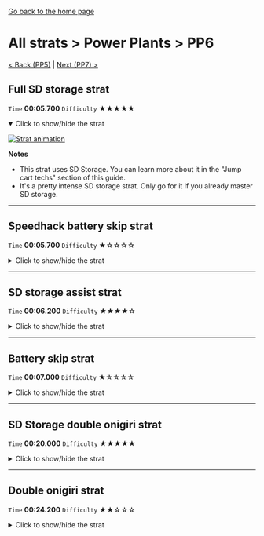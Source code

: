 [Go back to the home page](https://github.com/Doublevil/scbspeedrun)

# All strats > Power Plants > PP6

[< Back (PP5)](https://github.com/Doublevil/scbspeedrun/blob/main/levels/all_lvl/pp/PP5.md) | [Next (PP7) >](https://github.com/Doublevil/scbspeedrun/blob/main/levels/all_lvl/pp/PP7.md)

## Full SD storage strat

`Time` **00:05.700** `Difficulty` ★★★★★
<details open>
  <summary>Click to show/hide the strat</summary>

  [![Strat animation](https://github.com/Doublevil/scbspeedrun/blob/main/media/levels/pp/PP6_FullSDStrat.webp)](https://github.com/Doublevil/scbspeedrun/blob/main/media/levels/pp/PP6_FullSDStrat.mp4?raw=true)

  **Notes**
  - This strat uses SD Storage. You can learn more about it in the "Jump cart techs" section of this guide.
  - It's a pretty intense SD storage strat. Only go for it if you already master SD storage.
</details>

---
## Speedhack battery skip strat

`Time` **00:05.700** `Difficulty` ★☆☆☆☆
<details>
  <summary>Click to show/hide the strat</summary>

  [![Strat animation](https://github.com/Doublevil/scbspeedrun/blob/main/media/levels/pp/PP6_S_Strat.webp)](https://github.com/Doublevil/scbspeedrun/blob/main/media/levels/pp/PP6_S_Strat.mp4?raw=true)
</details>

---
## SD storage assist strat

`Time` **00:06.200** `Difficulty` ★★★★☆
<details>
  <summary>Click to show/hide the strat</summary>

  [![Strat animation](https://github.com/Doublevil/scbspeedrun/blob/main/media/levels/pp/PP6_SDStrat.webp)](https://github.com/Doublevil/scbspeedrun/blob/main/media/levels/pp/PP6_SDStrat.mp4?raw=true)

  **Notes**
  - This strat uses SD Storage. You can learn more about it in the "Jump cart techs" section of this guide.
</details>

---
## Battery skip strat

`Time` **00:07.000** `Difficulty` ★☆☆☆☆
<details>
  <summary>Click to show/hide the strat</summary>

  [![Strat animation](https://github.com/Doublevil/scbspeedrun/blob/main/media/levels/pp/PP6_BatterySkipStrat.webp)](https://github.com/Doublevil/scbspeedrun/blob/main/media/levels/pp/PP6_BatterySkipStrat.mp4?raw=true)
</details>

---
## SD Storage double onigiri strat

`Time` **00:20.000** `Difficulty` ★★★★★
<details>
  <summary>Click to show/hide the strat</summary>

  [![Strat animation](https://github.com/Doublevil/scbspeedrun/blob/main/media/levels/pp/PP6_SDSDoubleOnigiri.webp)](https://github.com/Doublevil/scbspeedrun/blob/main/media/levels/pp/PP6_SDSDoubleOnigiri.mp4?raw=true)

  **Notes**
  - Hey, that's cheating!
  - Even if you master SD storage, this one is really hard, because you also have to perfectly adjust when to do an SD storage dash.
  - It is considerably faster than the other, more intended strat, but it's also really easy to mess up and waste time.
  - If you run out of dash, leave the onigiri up there while you fall down and climb up again. This will save you some time over restarting the level.
  - It also has some leniency. If you swap-dash once or twice without collecting the onigiri in the process, don't give up, you can still make it to the top sometimes.
  - Practicing onigiri SD storage on the onigiri without moving it at first is best.
</details>

---
## Double onigiri strat

`Time` **00:24.200** `Difficulty` ★★☆☆☆
<details>
  <summary>Click to show/hide the strat</summary>

  [![Strat animation](https://github.com/Doublevil/scbspeedrun/blob/main/media/levels/pp/PP6_DoubleOnigiriStrat.webp)](https://github.com/Doublevil/scbspeedrun/blob/main/media/levels/pp/PP6_DoubleOnigiriStrat.mp4?raw=true)

  **Notes**
  - It's hard to get in this fully optimized form, but if you slow down a little bit here and there, it shouldn't be too difficult.
</details>

